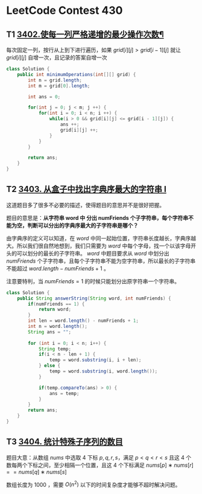 # LeetCode Contest 430

## T1 [3402.使每一列严格递增的最少操作次数](https://leetcode.cn/problems/minimum-operations-to-make-columns-strictly-increasing/description/)[¶](https://leftmidright.cn/blog/leetcode-contest-430/#t1-3402)

每次固定一列，按行从上到下进行遍历，如果 $grid[i][j]>grid[i−1][j]$ 就让 $grid[i][j]$ 自增一次，且记录的答案自增一次

```java
class Solution {
    public int minimumOperations(int[][] grid) {
        int n = grid.length;
        int m = grid[0].length;

        int ans = 0;

        for(int j = 0; j < m; j ++) {
            for(int i = 0; i < n; i ++) {
                while(i > 0 && grid[i][j] <= grid[i - 1][j]) {
                    ans ++;
                    grid[i][j] ++;
                }
            }
        }

        return ans;
    }
}
```

## T2 [3403. 从盒子中找出字典序最大的字符串 I](https://leetcode.cn/problems/find-the-lexicographically-largest-string-from-the-box-i/description/)

这道题目多了很多不必要的描述，使得题目的意思并不是很好把握。

题目的意思是：**从字符串 word 中 分出 numFriends 个子字符串，每个字符串不能为空，判断可以分出的字典序最大的子字符串是哪个？**

由字典序的定义可以知道，在 $word$ 中同一起始位置，字符串长度越长，字典序越大。所以我们很自然地想到，我们只需要为 $word$ 中每个字母，找一个以该字母开头的可以划分的最长的子字符串。 $word$ 中题目要求从 $word$ 中划分出 $numFriends$ 个子字符串，且每个子字符串不能为空字符串，所以最长的子字符串不能超过 $word.length−numFriends+1$ 。

注意要特判，当 $numFriends=1$ 的时候只能划分出原字符串一个字符串。

```java
class Solution {
    public String answerString(String word, int numFriends) {
        if(numFriends == 1) {
            return word;
        }
        int len = word.length() - numFriends + 1;
        int n = word.length();
        String ans = "";
        
        for (int i = 0; i < n; i++) {
            String temp;
            if(i < n - len + 1) {
                temp = word.substring(i, i + len);
            } else {
                temp = word.substring(i, word.length());
            }

            if(temp.compareTo(ans) > 0) {
                ans = temp;
            }
        }
        return ans;
    }
}
```

## T3 [3404. 统计特殊子序列的数目](https://leetcode.cn/problems/count-special-subsequences/description/)

题目大意：从数组 $nums$ 中选取 $4$ 下标 $p,q,r,s$，满足 $p<q<r<s$ 且这 $4$ 个数每两个下标之间，至少相隔一个位置，且这 $4$ 个下标满足 $nums[p]∗nums[r]==nums[q]∗nums[s]$

数组长度为 $1000$ ，需要 $O(n^2)$ 以下的时间复杂度才能够不超时解决问题。